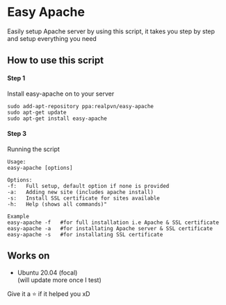 # Easy Apache
Easily setup Apache server by using this script, it takes you step by step and setup everything you need

## How to use this script
#### Step 1
Install easy-apache on to your server  
```
sudo add-apt-repository ppa:realpvn/easy-apache
sudo apt-get update
sudo apt-get install easy-apache
```

#### Step 3
Running the script
```
Usage:
easy-apache [options]

Options:
-f:   Full setup, default option if none is provided
-a:   Adding new site (includes apache install)
-s:   Install SSL certificate for sites available
-h:   Help (shows all commands)"

Example
easy-apache -f   #for full installation i.e Apache & SSL certificate
easy-apache -a   #for installating Apache server & SSL certificate
easy-apache -s   #for installating SSL certificate
```


## Works on
- Ubuntu 20.04 (focal)  
(will update more once I test)

Give it a ⭐ if it helped you xD

